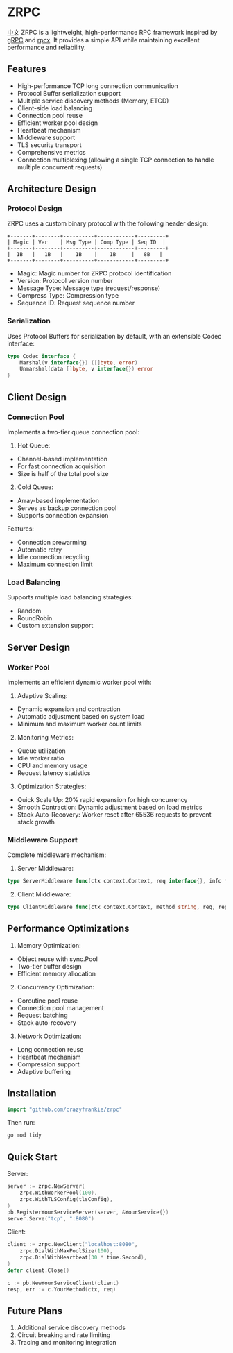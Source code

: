 # ZRPC

[中文](README_CN.md) ZRPC is a lightweight, high-performance RPC framework inspired by [gRPC](https://github.com/grpc/grpc-go) and [rpcx](https://github.com/smallnest/rpcx). It provides a simple API while maintaining excellent performance and reliability.

## Features

- High-performance TCP long connection communication
- Protocol Buffer serialization support
- Multiple service discovery methods (Memory, ETCD)
- Client-side load balancing
- Connection pool reuse
- Efficient worker pool design
- Heartbeat mechanism
- Middleware support
- TLS security transport
- Comprehensive metrics
- Connection multiplexing (allowing a single TCP connection to handle multiple concurrent requests)

## Architecture Design

### Protocol Design

ZRPC uses a custom binary protocol with the following header design:

```
+-------+--------+----------+------------+---------+
| Magic | Ver    | Msg Type | Comp Type | Seq ID  |
+-------+--------+----------+------------+---------+
|  1B   |   1B   |    1B    |    1B     |   8B   |
+-------+--------+----------+------------+---------+
```

- Magic: Magic number for ZRPC protocol identification
- Version: Protocol version number
- Message Type: Message type (request/response)
- Compress Type: Compression type
- Sequence ID: Request sequence number

### Serialization

Uses Protocol Buffers for serialization by default, with an extensible Codec interface:

```go
type Codec interface {
    Marshal(v interface{}) ([]byte, error)
    Unmarshal(data []byte, v interface{}) error
}
```

## Client Design

### Connection Pool

Implements a two-tier queue connection pool:

1. Hot Queue: 
- Channel-based implementation
- For fast connection acquisition
- Size is half of the total pool size

2. Cold Queue:
- Array-based implementation
- Serves as backup connection pool
- Supports connection expansion

Features:
- Connection prewarming
- Automatic retry
- Idle connection recycling
- Maximum connection limit

### Load Balancing

Supports multiple load balancing strategies:

- Random
- RoundRobin
- Custom extension support

## Server Design

### Worker Pool

Implements an efficient dynamic worker pool with:

1. Adaptive Scaling:
- Dynamic expansion and contraction
- Automatic adjustment based on system load
- Minimum and maximum worker count limits

2. Monitoring Metrics:
- Queue utilization
- Idle worker ratio
- CPU and memory usage
- Request latency statistics

3. Optimization Strategies:
- Quick Scale Up: 20% rapid expansion for high concurrency
- Smooth Contraction: Dynamic adjustment based on load metrics
- Stack Auto-Recovery: Worker reset after 65536 requests to prevent stack growth

### Middleware Support

Complete middleware mechanism:

1. Server Middleware:
```go
type ServerMiddleware func(ctx context.Context, req interface{}, info *ServerInfo, handler Handler) (resp interface{}, err error)
```

2. Client Middleware:
```go
type ClientMiddleware func(ctx context.Context, method string, req, reply interface{}, cc *Client, invoker Invoker) error
```

## Performance Optimizations

1. Memory Optimization:
- Object reuse with sync.Pool
- Two-tier buffer design
- Efficient memory allocation

2. Concurrency Optimization:
- Goroutine pool reuse
- Connection pool management
- Request batching
- Stack auto-recovery

3. Network Optimization:
- Long connection reuse
- Heartbeat mechanism
- Compression support
- Adaptive buffering

## Installation

```go
import "github.com/crazyfrankie/zrpc"
```

Then run:
```bash
go mod tidy
```

## Quick Start

Server:
```go
server := zrpc.NewServer(
    zrpc.WithWorkerPool(100),
    zrpc.WithTLSConfig(tlsConfig),
)
pb.RegisterYourServiceServer(server, &YourService{})
server.Serve("tcp", ":8080")
```

Client:
```go
client := zrpc.NewClient("localhost:8080",
    zrpc.DialWithMaxPoolSize(100),
    zrpc.DialWithHeartbeat(30 * time.Second),
)
defer client.Close()

c := pb.NewYourServiceClient(client)
resp, err := c.YourMethod(ctx, req)
```

## Future Plans

1. Additional service discovery methods
2. Circuit breaking and rate limiting
3. Tracing and monitoring integration